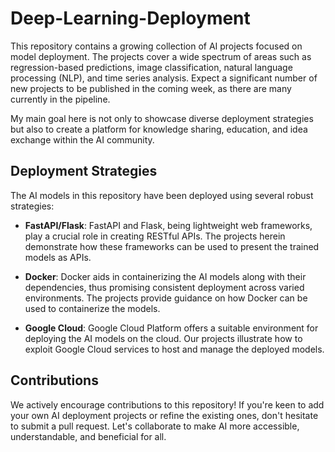 # Deep-Learning-Deployment

This repository contains a growing collection of AI projects focused on model deployment. The projects cover a wide spectrum of areas such as regression-based predictions, image classification, natural language processing (NLP), and time series analysis. Expect a significant number of new projects to be published in the coming week, as there are many currently in the pipeline.

My main goal here is not only to showcase diverse deployment strategies but also to create a platform for knowledge sharing, education, and idea exchange within the AI community.

## Deployment Strategies

The AI models in this repository have been deployed using several robust strategies:

- **FastAPI/Flask**: FastAPI and Flask, being lightweight web frameworks, play a crucial role in creating RESTful APIs. The projects herein demonstrate how these frameworks can be used to present the trained models as APIs.

- **Docker**: Docker aids in containerizing the AI models along with their dependencies, thus promising consistent deployment across varied environments. The projects provide guidance on how Docker can be used to containerize the models.

- **Google Cloud**: Google Cloud Platform offers a suitable environment for deploying the AI models on the cloud. Our projects illustrate how to exploit Google Cloud services to host and manage the deployed models.

## Contributions

We actively encourage contributions to this repository! If you're keen to add your own AI deployment projects or refine the existing ones, don't hesitate to submit a pull request. Let's collaborate to make AI more accessible, understandable, and beneficial for all.
